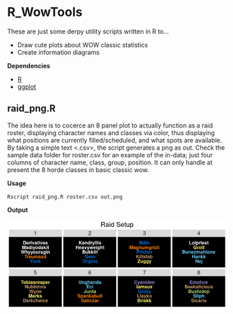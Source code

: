 # R_WowTools

These are just some derpy utility scripts written in R to...
+ Draw cute plots about WOW classic statistics
+ Create information diagrams

**Dependencies**
+ [R](https://www.r-project.org/)
+ [ggplot](https://ggplot2.tidyverse.org/index.html)

## raid_png.R
The idea here is to cocerce an 8 panel plot to actually function as a raid roster, 
displaying character names and classes via color, thus displaying what positions 
are currently filled/scheduled, and what spots are available. By taking a simple 
text <.csv>, the script generates a png as out. Check the sample data folder for 
roster.csv for an example of the in-data; just four columns of character name, class,
group, position. It can only handle at present the 8 horde classes in basic classic wow.

**Usage**
```
Rscript raid_png.R roster.csv out.png
```

**Output**
<br><br>
<img src='sample_data/out.png' align='center' width='600px'/>